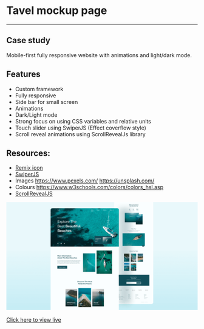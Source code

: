 # Tavel mockup page

---
## Case study
Mobile-first fully responsive website with animations and light/dark mode. 

## Features
- Custom framework 
- Fully responsive
- Side bar for small screen
- Animations
- Dark/Light mode
- Strong focus on using CSS variables and relative units
- Touch slider using SwiperJS (Effect coverflow style)
- Scroll reveal animations using ScrollRevealJs library


## Resources: 
- [Remix icon](https://remixicon.com/)
- [SwiperJS](https://swiperjs.com/) 
- Images
   https://www.pexels.com/
   https://unsplash.com/
- Colours
   https://www.w3schools.com/colors/colors_hsl.asp
- [ScrollRevealJS](https://scrollrevealjs.org/)


![Preview](/preview.png)

[Click here to view live](http://www.andrewpham.ca/travel/)